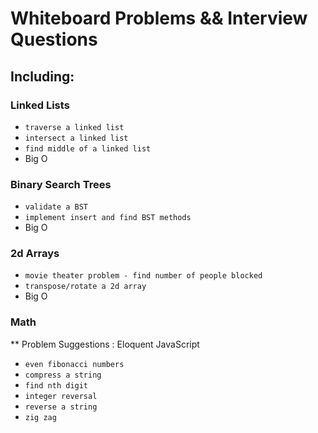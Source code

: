 # Whiteboard Problems && Interview Questions

## Including:

### Linked Lists
* `traverse a linked list`
* `intersect a linked list`
* `find middle of a linked list`
* Big O 
### Binary Search Trees
* `validate a BST`
* `implement insert and find BST methods`
* Big O
###  2d Arrays
* `movie theater problem - find number of people blocked`
* `transpose/rotate a 2d array`
* Big O

### Math

** Problem Suggestions : Eloquent JavaScript

* `even fibonacci numbers`
* `compress a string`
* `find nth digit`
* `integer reversal`
* `reverse a string`
* `zig zag`

